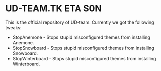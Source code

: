 # UD-TEAM.TK ETA S0N
This is the official repository of UD-team. Currently we got the following tweaks:
* StopAnemone - Stops stupid misconfigured themes from installing Anemone.
* StopSnowboard - Stops stupid misconfigured themes from installing Snowboard.
* StopWinterboard - Stops stupid misconfigured themes from installing Winterboard.
